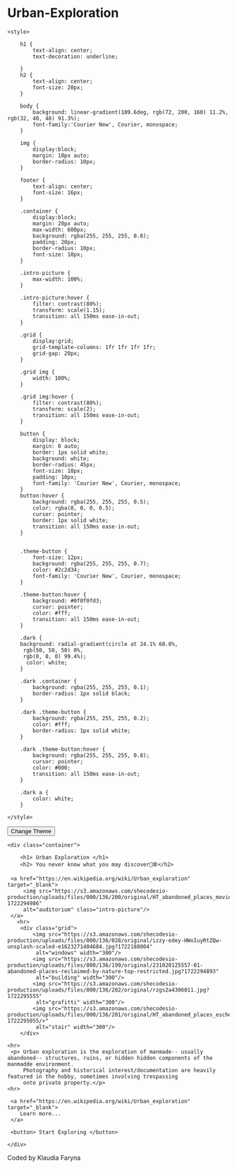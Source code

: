# Urban-Exploration<!DOCTYPE html>
<html lang="en">
<head>
    <meta charset="UTF-8">
    <meta name="viewport" content="width=device-width, initial-scale=1.0">
    <title> Urban Exploration 🕸️</title>

    <style>
        
        h1 {
            text-align: center;
            text-decoration: underline;
            
        }
        h2 { 
            text-align: center;
            font-size: 20px;
        }

        body {
            background: linear-gradient(109.6deg, rgb(72, 200, 160) 11.2%, rgb(32, 40, 48) 91.3%);
            font-family:'Courier New', Courier, monospace;   
        }

        img {
            display:block;
            margin: 10px auto;
            border-radius: 10px;
        }

        footer {
            text-align: center;
            font-size: 16px;
        }

        .container {
            display:block;
            margin: 20px auto;
            max-width: 600px;
            background: rgba(255, 255, 255, 0.8);
            padding: 20px;
            border-radius: 10px;
            font-size: 18px;
        }

        .intro-picture {
            max-width: 100%;
        }

        .intro-picture:hover {
            filter: contrast(80%);
            transform: scale(1.15);
            transition: all 150ms ease-in-out;
        }

        .grid {
            display:grid;
            grid-template-columns: 1fr 1fr 1fr 1fr;
            grid-gap: 20px;
        }

        .grid img {
            width: 100%;
        }

        .grid img:hover {
            filter: contrast(80%);
            transform: scale(2);
            transition: all 150ms ease-in-out;
        }

        button {
            display: block;
            margin: 0 auto;
            border: 1px solid white;
            background: white;
            border-radius: 45px;
            font-size: 18px;
            padding: 10px;
            font-family: 'Courier New', Courier, monospace;
        }
        button:hover {
            background: rgba(255, 255, 255, 0.5);
            color: rgba(0, 0, 0, 0.5);
            cursor: pointer;
            border: 1px solid white; 
            transition: all 150ms ease-in-out;           
        }


        .theme-button { 
            font-size: 12px;
            background: rgba(255, 255, 255, 0.7);
            color: #2c2d34;
            font-family: 'Courier New', Courier, monospace;
        }

        .theme-button:hover {
            background: #0f0f0fd3;
            cursor: pointer;
            color: #fff;
            transition: all 150ms ease-in-out;
        }

        .dark {
        background: radial-gradient(circle at 24.1% 68.8%,
         rgb(50, 50, 50) 0%, 
         rgb(0, 0, 0) 99.4%);
          color: white;
        }

        .dark .container {
            background: rgba(255, 255, 255, 0.1);
            border-radius: 1px solid black;
        }

        .dark .theme-button {
            background: rgba(255, 255, 255, 0.2);
            color: #fff;
            border-radius: 1px solid white;
        }

        .dark .theme-button:hover {
            background: rgba(255, 255, 255, 0.8);
            cursor: pointer;
            color: #000;
            transition: all 150ms ease-in-out;
        }

        .dark a {
            color: white;
        }

    </style>

</head>

<body>
    <button class="theme-button"> Change Theme </button>

    <div class="container">

        <h1> Urban Exploration </h1>
        <h2> You never know what you may discover🌿🕸️</h2>

     <a href="https://en.wikipedia.org/wiki/Urban_exploration" target="_blank">
         <img src="https://s3.amazonaws.com/shecodesio-production/uploads/files/000/136/200/original/HT_abandoned_places_movies_jef_140620_21x13_1600.jpg?1722294986" 
         alt="auditorium" class="intro-picture"/>
     </a> 
       <hr>
        <div class="grid">
            <img src="https://s3.amazonaws.com/shecodesio-production/uploads/files/000/136/028/original/izzy-edey-HWoIuyRtZQw-unsplash-scaled-e1623271404684.jpg?1722188004" 
             alt="windows" width="300"/>  
            <img src="https://s3.amazonaws.com/shecodesio-production/uploads/files/000/136/199/original/231020125557-01-abandoned-places-reclaimed-by-nature-top-restricted.jpg?1722294893"
             alt="building" width="300"/>
            <img src="https://s3.amazonaws.com/shecodesio-production/uploads/files/000/136/202/original/rzgs2a4306011.jpg?1722295555" 
             alt="grafitti" width="300"/>
            <img src="https://s3.amazonaws.com/shecodesio-production/uploads/files/000/136/201/original/HT_abandoned_places_escher_jef_140620_3x2_1600.jpg?1722295055/>"
             alt="stair" width="300"/>
        </div>

    <hr>
     <p> Urban exploration is the exploration of manmade-- usually abandoned-- structures, ruins, or hidden hidden components of the manmadde environment.
         Photography and historical interest/documentation are heavily featured in the hobby, sometimes involving trespassing
         onto private property.</p>
    <hr>

     <a href="https://en.wikipedia.org/wiki/Urban_exploration" target="_blank">
        Learn more...
     </a>

     <button> Start Exploring </button>  

    </div>

 <footer> Coded by Klaudia Faryna</footer>

 <script>
    function changeTheme() {
        let body = document.querySelector ("body");

        if (body.classList.contains("dark")) {
            body.classList.remove("dark");
        } else {
            body.classList.add("dark");
        }
    }

    let themeButton = document.querySelector(".theme-button");
    themeButton.addEventListener("click", changeTheme);

 </script>
</body>

</html>
